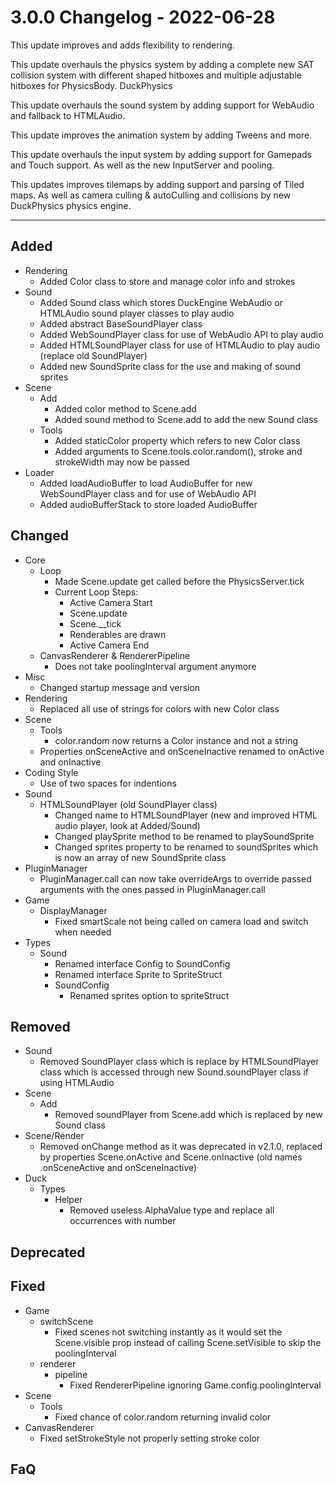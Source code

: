 # 3.0.0 Changelog - 2022-06-28

This update improves and adds flexibility to rendering.

This update overhauls the physics system by adding a complete new SAT collision system with different shaped hitboxes and multiple adjustable hitboxes for PhysicsBody. DuckPhysics

This update overhauls the sound system by adding support for WebAudio and fallback to HTMLAudio.

This update improves the animation system by adding Tweens and more.

This update overhauls the input system by adding support for Gamepads and Touch support. As well as the new InputServer and pooling.

This updates improves tilemaps by adding support and parsing of Tiled maps. As well as camera culling & autoCulling and collisions by new DuckPhysics physics engine.

------------------------------------------------------------------------------------------------------

## Added

- Rendering
  - Added Color class to store and manage color info and strokes
- Sound
  - Added Sound class which stores DuckEngine WebAudio or HTMLAudio sound player classes to play audio
  - Added abstract BaseSoundPlayer class
  - Added WebSoundPlayer class for use of WebAudio API to play audio
  - Added HTMLSoundPlayer class for use of HTMLAudio to play audio (replace old SoundPlayer)
  - Added new SoundSprite class for the use and making of sound sprites
- Scene
  - Add
    - Added color method to Scene.add
    - Added sound method to Scene.add to add the new Sound class
  - Tools
    - Added staticColor property which refers to new Color class
    - Added arguments to Scene.tools.color.random(), stroke and strokeWidth may now be passed
- Loader
  - Added loadAudioBuffer to load AudioBuffer for new WebSoundPlayer class and for use of WebAudio API
  - Added audioBufferStack to store loaded AudioBuffer

## Changed

- Core
  - Loop
    - Made Scene.update get called before the PhysicsServer.tick
    - Current Loop Steps:
      - Active Camera Start
      - Scene.update
      - Scene.__tick
      - Renderables are drawn
      - Active Camera End
  - CanvasRenderer & RendererPipeline
    - Does not take poolingInterval argument anymore
- Misc
  - Changed startup message and version
- Rendering
  - Replaced all use of strings for colors with new Color class
- Scene
  - Tools
    - color.random now returns a Color instance and not a string
  - Properties onSceneActive and onSceneInactive renamed to onActive and onInactive
- Coding Style
  - Use of two spaces for indentions
- Sound
  - HTMLSoundPlayer (old SoundPlayer class)
    - Changed name to HTMLSoundPlayer (new and improved HTML audio player, look at Added/Sound)
    - Changed playSprite method to be renamed to playSoundSprite
    - Changed sprites property to be renamed to soundSprites which is now an array of new SoundSprite class
- PluginManager
  - PluginManager.call can now take overrideArgs to override passed arguments with the ones passed in PluginManager.call
- Game
  - DisplayManager
    - Fixed smartScale not being called on camera load and switch when needed
- Types
  - Sound
    - Renamed interface Config to SoundConfig
    - Renamed interface Sprite to SpriteStruct
    - SoundConfig
      - Renamed sprites option to spriteStruct

## Removed

- Sound
  - Removed SoundPlayer class which is replace by HTMLSoundPlayer class which is accessed through new Sound.soundPlayer class if using HTMLAudio
- Scene
  - Add
    - Removed soundPlayer from Scene.add which is replaced by new Sound class
- Scene/Render
  - Removed onChange method as it was deprecated in v2.1.0, replaced by properties Scene.onActive and Scene.onInactive (old names .onSceneActive and onSceneInactive)
- Duck
  - Types
    - Helper
      - Removed useless AlphaValue type and replace all occurrences with number

## Deprecated

## Fixed

- Game
  - switchScene
    - Fixed scenes not switching instantly as it would set the Scene.visible prop instead of calling Scene.setVisible to skip the poolingInterval
  - renderer
    - pipeline
      - Fixed RendererPipeline ignoring Game.config.poolingInterval
- Scene
  - Tools
    - Fixed chance of color.random returning invalid color
- CanvasRenderer
  - Fixed setStrokeStyle not properly setting stroke color

## FaQ
